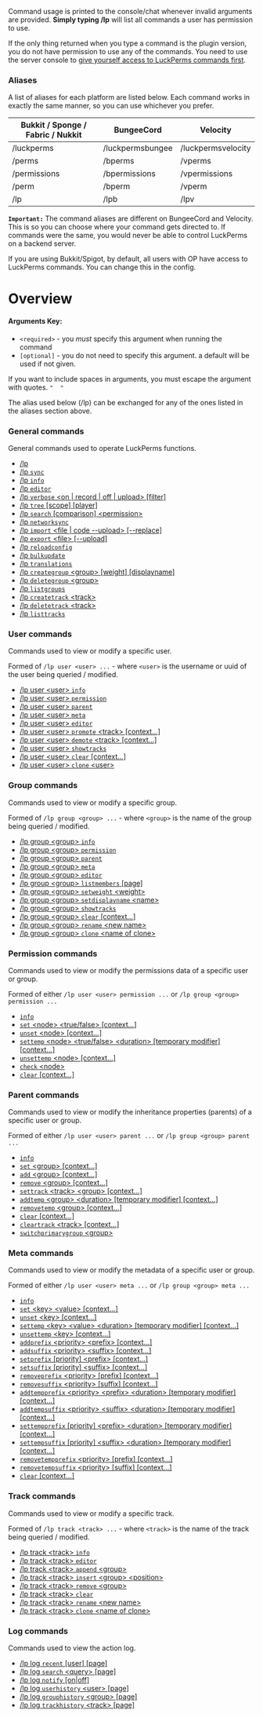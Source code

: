 Command usage is printed to the console/chat whenever invalid arguments are provided. **Simply typing /lp** will list all commands a user has permission to use.

If the only thing returned when you type a command is the plugin version, you do not have permission to use any of the commands. You need to use the server console to [give yourself access to LuckPerms commands first](Usage#granting-full-access-to-modify-permissions).

### Aliases
A list of aliases for each platform are listed below. Each command works in exactly the same manner, so you can use whichever you prefer.

| Bukkit / Sponge / Fabric / Nukkit | BungeeCord       | Velocity           |
| --------------------------------- | ---------------- | ------------------ |
| /luckperms                        | /luckpermsbungee | /luckpermsvelocity |
| /perms                            | /bperms          | /vperms            |
| /permissions                      | /bpermissions    | /vpermissions      |
| /perm                             | /bperm           | /vperm             |
| /lp                               | /lpb             | /lpv               |

**`Important:`** The command aliases are different on BungeeCord and Velocity. This is so you can choose where your command gets directed to. If commands were the same, you would never be able to control LuckPerms on a backend server.

If you are using Bukkit/Spigot, by default, all users with OP have access to LuckPerms commands. You can change this in the config.

# Overview
#### Arguments Key:
* `<required>` - you *must* specify this argument when running the command
* `[optional]` - you do not need to specify this argument. a default will be used if not given.

If you want to include spaces in arguments, you must escape the argument with quotes. `"  "`

The alias used below (/lp) can be exchanged for any of the ones listed in the aliases section above.

### General commands
General commands used to operate LuckPerms functions.

*  [/lp](General-Commands#lp)
*  [/lp `sync`](General-Commands#lp-sync)
*  [/lp `info`](General-Commands#lp-info)
*  [/lp `editor`](General-Commands#lp-editor-type)
*  [/lp `verbose` \<on | record | off | upload\> [filter]](General-Commands#lp-verbose-onrecordoffupload-filter)
*  [/lp `tree` [scope] [player]](General-Commands#lp-tree-scope-player)
*  [/lp `search` [comparison] \<permission\>](General-Commands#lp-search-comparison-permission)
*  [/lp `networksync`](General-Commands#lp-networksync)
*  [/lp `import` \<file | code --upload\> [--replace]](General-Commands#lp-import-filecode---upload---replace)
*  [/lp `export` \<file\> [--upload]](General-Commands#lp-export-file--upload)
*  [/lp `reloadconfig`](General-Commands#lp-reloadconfig)
*  [/lp `bulkupdate`](General-Commands#lp-bulkupdate-data-type-action-action-field-action-value-constraints)
*  [/lp `translations`](General-Commands#lp-translations)
*  [/lp `creategroup` \<group\> [weight] [displayname]](General-Commands#lp-creategroup-name-weight-displayname)
*  [/lp `deletegroup` \<group\>](General-Commands#lp-deletegroup-name)
*  [/lp `listgroups`](General-Commands#lp-listgroups)
*  [/lp `createtrack` \<track\>](General-Commands#lp-createtrack-name)
*  [/lp `deletetrack` \<track\>](General-Commands#lp-deletetrack-name)
*  [/lp `listtracks`](General-Commands#lp-listtracks)

### User commands
Commands used to view or modify a specific user.

Formed of `/lp user <user> ...` - where `<user>` is the username or uuid of the user being queried / modified.
*  [/lp user \<user\> `info`](User-Commands#lp-user-user-info)
*  [/lp user \<user\> `permission`](Permission-Commands)
*  [/lp user \<user\> `parent`](Parent-Commands)
*  [/lp user \<user\> `meta`](Meta-Commands)
*  [/lp user \<user\> `editor`](User-Commands#lp-user-user-editor)
*  [/lp user \<user\> `promote` \<track\> [context...]](User-Commands#lp-user-user-promote-track-context)
*  [/lp user \<user\> `demote` \<track\> [context...]](User-Commands#lp-user-user-demote-track-context)
*  [/lp user \<user\> `showtracks`](User-Commands#lp-user-user-showtracks)
*  [/lp user \<user\> `clear` [context...]](User-Commands#lp-user-user-clear-context)
*  [/lp user \<user\> `clone` \<user\>](User-Commands#lp-user-user-clone-user)

### Group commands
Commands used to view or modify a specific group.

Formed of `/lp group <group> ...` - where `<group>` is the name of the group being queried / modified.
*  [/lp group \<group\> `info`](Group-Commands#lp-group-group-info)
*  [/lp group \<group\> `permission`](Permission-Commands)
*  [/lp group \<group\> `parent`](Parent-Commands)
*  [/lp group \<group\> `meta`](Meta-Commands)
*  [/lp group \<group\> `editor`](Group-Commands#lp-group-group-editor)
*  [/lp group \<group\> `listmembers` [page]](Group-Commands#lp-group-group-listmembers-page)
*  [/lp group \<group\> `setweight` \<weight\>](Group-Commands#lp-group-group-setweight-weight)
*  [/lp group \<group\> `setdisplayname` \<name\>](Group-Commands#lp-group-group-setdisplayname-name)
*  [/lp group \<group\> `showtracks`](Group-Commands#lp-group-group-showtracks)
*  [/lp group \<group\> `clear` [context...]](Group-Commands#lp-group-group-clear-context)
*  [/lp group \<group\> `rename` \<new name\>](Group-Commands#lp-group-group-rename-new-name)
*  [/lp group \<group\> `clone` \<name of clone\>](Group-Commands#lp-group-group-clone-new-name)

### Permission commands
Commands used to view or modify the permissions data of a specific user or group.

Formed of either `/lp user <user> permission ...` or `/lp group <group> permission ...`
*  [`info`](Permission-Commands#lp-usergroup-usergroup-permission-info)
*  [`set` \<node\> \<true/false\> [context...]](Permission-Commands#lp-usergroup-usergroup-permission-set-node-truefalse-context)
*  [`unset` \<node\> [context...]](Permission-Commands#lp-usergroup-usergroup-permission-unset-node-context)
*  [`settemp` \<node\> \<true/false\> \<duration\> [temporary modifier] [context...]](Permission-Commands#lp-usergroup-usergroup-permission-settemp-node-truefalse-duration-temporary-modifier-context)
*  [`unsettemp` \<node\> [context...]](Permission-Commands#lp-usergroup-usergroup-permission-unsettemp-node-context)
*  [`check` \<node\>](Permission-Commands#lp-usergroup-usergroup-permission-check-node)
*  [`clear` [context...]](Permission-Commands#lp-usergroup-usergroup-permission-clear-context)

### Parent commands
Commands used to view or modify the inheritance properties (parents) of a specific user or group.

Formed of either `/lp user <user> parent ...` or `/lp group <group> parent ...`
*  [`info`](Parent-Commands#lp-usergroup-usergroup-parent-info)
*  [`set` \<group\> [context...]](Parent-Commands#lp-usergroup-usergroup-parent-set-group-context)
*  [`add` \<group\> [context...]](Parent-Commands#lp-usergroup-usergroup-parent-add-group-context)
*  [`remove` \<group\> [context...]](Parent-Commands#lp-usergroup-usergroup-parent-remove-group-context)
*  [`settrack` \<track\> \<group\> [context...]](Parent-Commands#lp-usergroup-usergroup-parent-settrack-track-group-context)
*  [`addtemp` \<group\> \<duration\> [temporary modifier] [context...]](Parent-Commands#lp-usergroup-usergroup-parent-addtemp-group-duration-temporary-modifier-context)
*  [`removetemp` \<group\> [context...]](Parent-Commands#lp-usergroup-usergroup-parent-removetemp-group-context)
*  [`clear` [context...]](Parent-Commands#lp-usergroup-usergroup-parent-clear-context)
*  [`cleartrack` \<track\> [context...]](Parent-Commands#lp-usergroup-usergroup-parent-cleartrack-track-context)
*  [`switchprimarygroup` \<group\>](Parent-Commands#lp-user-user-parent-switchprimarygroup-group)

### Meta commands
Commands used to view or modify the metadata of a specific user or group.

Formed of either `/lp user <user> meta ...` or `/lp group <group> meta ...`
*  [`info`](Meta-Commands#lp-usergroup-usergroup-meta-info)
*  [`set` \<key\> \<value\> [context...]](Meta-Commands#lp-usergroup-usergroup-meta-set-key-value-context)
*  [`unset` \<key\> [context...]](Meta-Commands#lp-usergroup-usergroup-meta-unset-key-value-context)
*  [`settemp` \<key\> \<value\> \<duration\> [temporary modifier] [context...]](Meta-Commands#lp-usergroup-usergroup-meta-settemp-key-value-duration-temporary-modifier-context)
*  [`unsettemp` \<key\> [context...]](Meta-Commands#lp-usergroup-usergroup-meta-unsettemp-key-context)
*  [`addprefix` \<priority\> \<prefix\> [context...]](Meta-Commands#lp-usergroup-usergroup-meta-addprefix-priority-prefix-context)
*  [`addsuffix` \<priority\> \<suffix\> [context...]](Meta-Commands#lp-usergroup-usergroup-meta-addsuffix-priority-suffix-context)
*  [`setprefix` [priority] \<prefix\> [context...]](Meta-Commands#lp-usergroup-usergroup-meta-setprefix-priority-prefix-context)
*  [`setsuffix` [priority] \<suffix\> [context...]](Meta-Commands#lp-usergroup-usergroup-meta-setsuffix-priority-suffix-context)
*  [`removeprefix` \<priority\> [prefix] [context...]](Meta-Commands#lp-usergroup-usergroup-meta-removeprefix-priority-prefix-context)
*  [`removesuffix` \<priority\> [suffix] [context...]](Meta-Commands#lp-usergroup-usergroup-meta-removesuffix-priority-suffix-context)
*  [`addtempprefix` \<priority\> \<prefix\> \<duration\> [temporary modifier] [context...]](Meta-Commands#lp-usergroup-usergroup-meta-addtempprefix-priority-prefix-duration-temporary-modifier-context)
*  [`addtempsuffix` \<priority\> \<suffix\> \<duration\> [temporary modifier] [context...]](Meta-Commands#lp-usergroup-usergroup-meta-addtempsuffix-priority-suffix-duration-temporary-modifier-context)
*  [`settempprefix` [priority] \<prefix\> \<duration\> [temporary modifier] [context...]](Meta-Commands#lp-usergroup-usergroup-meta-settempprefix-priority-prefix-duration-temporary-modifier-context)
*  [`settempsuffix` [priority] \<suffix\> \<duration\> [temporary modifier] [context...]](Meta-Commands#lp-usergroup-usergroup-meta-settempsuffix-priority-suffix-duration-temporary-modifier-context)
*  [`removetempprefix` \<priority\> [prefix] [context...]](Meta-Commands#lp-usergroup-usergroup-meta-removetempprefix-priority-prefix-context)
*  [`removetempsuffix` \<priority\> [suffix] [context...]](Meta-Commands#lp-usergroup-usergroup-meta-removetempsuffix-priority-suffix-context)
*  [`clear` [context...]](Meta-Commands#lp-usergroup-usergroup-meta-clear-context)

### Track commands
Commands used to view or modify a specific track.

Formed of `/lp track <track> ...` - where `<track>` is the name of the track being queried / modified.
*  [/lp track \<track\> `info`](Track-Commands#lp-track-track-info)
*  [/lp track \<track\> `editor`](Track-Commands#lp-track-track-editor)
*  [/lp track \<track\> `append` \<group\>](Track-Commands#lp-track-track-append-group)
*  [/lp track \<track\> `insert` \<group\> \<position\>](Track-Commands#lp-track-track-insert-group-position)
*  [/lp track \<track\> `remove` \<group\>](Track-Commands#lp-track-track-remove-group)
*  [/lp track \<track\> `clear`](Track-Commands#lp-track-track-clear)
*  [/lp track \<track\> `rename` \<new name\>](Track-Commands#lp-track-track-rename-new-name)
*  [/lp track \<track\> `clone` \<name of clone\>](Track-Commands#lp-track-track-clone-new-name)

### Log commands
Commands used to view the action log.
*  [/lp log `recent` [user] [page]](Log-Commands#lp-log-recent-user-page)
*  [/lp log `search` \<query\> [page]](Log-Commands#lp-log-search-query-page)
*  [/lp log `notify` [on|off]](Log-Commands#lp-log-notify-onoff)
*  [/lp log `userhistory` \<user\> [page]](Log-Commands#lp-log-userhistory-user-page)
*  [/lp log `grouphistory` \<group\> [page]](Log-Commands#lp-log-grouphistory-group-page)
*  [/lp log `trackhistory` \<track\> [page]](Log-Commands#lp-log-trackhistory-track-page)
